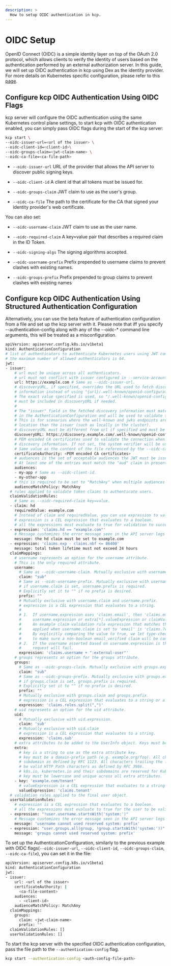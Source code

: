 ```yaml
---
description: >
  How to setup OIDC authentication in kcp.
---
```


# OIDC Setup

OpenID Connect (OIDC) is a simple identity layer on top of the OAuth 2.0 protocol, which allows clients to verify the identity of users based on the authentication performed by an external authorization server. In this guide, we will set up OIDC authentication in kcp using Dex as the identity provider.
For more details on Kubernetes specific configuration, please refer to this [page](https://kubernetes.io/docs/reference/access-authn-authz/authentication/#openid-connect-tokens).


## Configure kcp OIDC Authentication Using OIDC Flags

kcp server will configure the OIDC authentication using the same Kubernetes control plane settings, to start kcp with OIDC authentication enabled, you can simply pass OIDC flags during the start of the kcp server:

```bash
kcp start \
--oidc-issuer-url=<url of the issuer> \
--oidc-client-id=<client-id>\
--oidc-groups-claim=<jwt-claim-name> \
--oidc-ca-file=<ca-file-path>
```

- `--oidc-issuer-url` URL of the provider that allows the API server to discover public signing keys.

- `--oidc-client-id` A client id that all tokens must be issued for.

- `--oidc-groups-claim` JWT claim to use as the user's group.

- `--oidc-ca-file` The path to the certificate for the CA that signed your identity provider's web certificate.

You can also set:

- `--oidc-username-claim` JWT claim to use as the user name.

- `--oidc-required-claim` A key=value pair that describes a required claim in the ID Token.

- `--oidc-signing-algs` The signing algorithms accepted.

- `--oidc-username-prefix` Prefix prepended to username claims to prevent clashes with existing names.

- `--oidc-groups-prefix` Prefix prepended to group claims to prevent clashes with existing names

## Configure kcp OIDC Authentication Using Structured Authentication Configuration

Alternatively, you can use the beta feature of authentication configuration from a file and set up the kcp server with it.
Please note that iff you specify --authentication-config along with any of the --oidc-* command line arguments, this will be treated as a misconfiguration.

```bash
apiVersion: apiserver.config.k8s.io/v1beta1
kind: AuthenticationConfiguration
# list of authenticators to authenticate Kubernetes users using JWT compliant tokens.
# the maximum number of allowed authenticators is 64.
jwt:
- issuer:
    # url must be unique across all authenticators.
    # url must not conflict with issuer configured in --service-account-issuer.
    url: https://example.com # Same as --oidc-issuer-url.
    # discoveryURL, if specified, overrides the URL used to fetch discovery
    # information instead of using "{url}/.well-known/openid-configuration".
    # The exact value specified is used, so "/.well-known/openid-configuration"
    # must be included in discoveryURL if needed.
    #
    # The "issuer" field in the fetched discovery information must match the "issuer.url" field
    # in the AuthenticationConfiguration and will be used to validate the "iss" claim in the presented JWT.
    # This is for scenarios where the well-known and jwks endpoints are hosted at a different
    # location than the issuer (such as locally in the cluster).
    # discoveryURL must be different from url if specified and must be unique across all authenticators.
    discoveryURL: https://discovery.example.com/.well-known/openid-configuration
    # PEM encoded CA certificates used to validate the connection when fetching
    # discovery information. If not set, the system verifier will be used.
    # Same value as the content of the file referenced by the --oidc-ca-file flag.
    certificateAuthority: <PEM encoded CA certificates>
    # audiences is the set of acceptable audiences the JWT must be issued to.
    # At least one of the entries must match the "aud" claim in presented JWTs.
    audiences:
    - my-app # Same as --oidc-client-id.
    - my-other-app
    # this is required to be set to "MatchAny" when multiple audiences are specified.
    audienceMatchPolicy: MatchAny
  # rules applied to validate token claims to authenticate users.
  claimValidationRules:
    # Same as --oidc-required-claim key=value.
  - claim: hd
    requiredValue: example.com
    # Instead of claim and requiredValue, you can use expression to validate the claim.
    # expression is a CEL expression that evaluates to a boolean.
    # all the expressions must evaluate to true for validation to succeed.
  - expression: 'claims.hd == "example.com"'
    # Message customizes the error message seen in the API server logs when the validation fails.
    message: the hd claim must be set to example.com
  - expression: 'claims.exp - claims.nbf <= 86400'
    message: total token lifetime must not exceed 24 hours
  claimMappings:
    # username represents an option for the username attribute.
    # This is the only required attribute.
    username:
      # Same as --oidc-username-claim. Mutually exclusive with username.expression.
      claim: "sub"
      # Same as --oidc-username-prefix. Mutually exclusive with username.expression.
      # if username.claim is set, username.prefix is required.
      # Explicitly set it to "" if no prefix is desired.
      prefix: ""
      # Mutually exclusive with username.claim and username.prefix.
      # expression is a CEL expression that evaluates to a string.
      #
      # 1.  If username.expression uses 'claims.email', then 'claims.email_verified' must be used in
      #     username.expression or extra[*].valueExpression or claimValidationRules[*].expression.
      #     An example claim validation rule expression that matches the validation automatically
      #     applied when username.claim is set to 'email' is 'claims.?email_verified.orValue(true) == true'.
      #     By explicitly comparing the value to true, we let type-checking see the result will be a boolean, and
      #     to make sure a non-boolean email_verified claim will be caught at runtime.
      # 2.  If the username asserted based on username.expression is the empty string, the authentication
      #     request will fail.
      expression: 'claims.username + ":external-user"'
    # groups represents an option for the groups attribute.
    groups:
      # Same as --oidc-groups-claim. Mutually exclusive with groups.expression.
      claim: "sub"
      # Same as --oidc-groups-prefix. Mutually exclusive with groups.expression.
      # if groups.claim is set, groups.prefix is required.
      # Explicitly set it to "" if no prefix is desired.
      prefix: ""
      # Mutually exclusive with groups.claim and groups.prefix.
      # expression is a CEL expression that evaluates to a string or a list of strings.
      expression: 'claims.roles.split(",")'
    # uid represents an option for the uid attribute.
    uid:
      # Mutually exclusive with uid.expression.
      claim: 'sub'
      # Mutually exclusive with uid.claim
      # expression is a CEL expression that evaluates to a string.
      expression: 'claims.sub'
    # extra attributes to be added to the UserInfo object. Keys must be domain-prefix path and must be unique.
    extra:
      # key is a string to use as the extra attribute key.
      # key must be a domain-prefix path (e.g. example.org/foo). All characters before the first "/" must be a valid
      # subdomain as defined by RFC 1123. All characters trailing the first "/" must
      # be valid HTTP Path characters as defined by RFC 3986.
      # k8s.io, kubernetes.io and their subdomains are reserved for Kubernetes use and cannot be used.
      # key must be lowercase and unique across all extra attributes.
    - key: 'example.com/tenant'
      # valueExpression is a CEL expression that evaluates to a string or a list of strings.
      valueExpression: 'claims.tenant'
  # validation rules applied to the final user object.
  userValidationRules:
    # expression is a CEL expression that evaluates to a boolean.
    # all the expressions must evaluate to true for the user to be valid.
  - expression: "!user.username.startsWith('system:')"
    # Message customizes the error message seen in the API server logs when the validation fails.
    message: 'username cannot used reserved system: prefix'
  - expression: "user.groups.all(group, !group.startsWith('system:'))"
    message: 'groups cannot used reserved system: prefix'
```

To set up the AuthenticationConfiguration, similarly to the previous example with OIDC flags(`--oidc-issuer-url`, `--oidc-client-id`, `--oidc-groups-claim`, `--oidc-ca-file`), you can set it in the file:

```bash
apiVersion: apiserver.config.k8s.io/v1beta1
kind: AuthenticationConfiguration
jwt:
- issuer:
    url: <url of the issuer>
    certificateAuthority: |
      <ca-file-content>
    audiences:
      - <client-id>
    audienceMatchPolicy: MatchAny
  claimMappings:
    groups:
      claim: <jwt-claim-name>
      prefix: ""
  claimValidationRules: []
  userValidationRules: []
```

To start the kcp server with the specified OIDC authentication configuration, pass the file path to the `--authentication-config` flag.

```bash
kcp start --authentication-config <auth-config-file-path>
```
